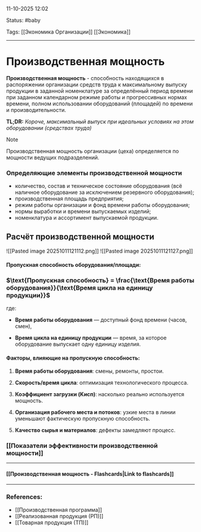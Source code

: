 
11-10-2025 12:02

Status: #baby 

Tags: [[Экономика Организации]] [[Экономика]] 

---
# Производственная мощность

**Производственная мощность** - способность находящихся в распоряжении организации средств труда к максимальному выпуску продукции в заданной номенклатуре за определённый период времени при заданном календарном режиме работы и прогрессивных нормах времени, полном использовании оборудований (площадей) по времени и производительности.

**TL;DR:**
	_Короче, максимальный выпуск при идеальных условиях на этом оборудовании (средствах труда)_


> [!note] 
> Производственная мощность организации (цеха) определяется по мощности ведущих подразделений.


### Определяющие элементы производственной мощности

-  количество, состав и техническое состояние оборудования (всё наличное оборудование за исключением резервного оборудования);
- производственная площадь предприятия;
- режим работы организации и фонд времени работы оборудования;
- нормы выработки и времени выпускаемых изделий;
- номенклатура и ассортимент выпускаемой продукции.


## Расчёт производственной мощности

![[Pasted image 20251011121112.png]]
![[Pasted image 20251011121127.png]]

#### **Пропускная способность оборудования/площади:**

### $\text{Пропускная способность} = \frac{\text{Время работы оборудования}}{\text{Время цикла на единицу продукции}}$

где:
- **Время работы оборудования** — доступный фонд времени (часов, смен),
    
- **Время цикла на единицу продукции** — время, за которое оборудование выпускает одну единицу изделия.

#### **Факторы, влияющие на пропускную способность:**

1. **Время работы оборудования**: смены, ремонты, простои.
    
2. **Скорость/время цикла**: оптимизация технологического процесса.
    
3. **Коэффициент загрузки (Kисп)**: насколько реально используется мощность.
    
4. **Организация рабочего места и потоков**: узкие места в линии уменьшают фактическую пропускную способность.
    
5. **Качество сырья и материалов**: дефекты замедляют процесс.


### [[Показатели эффективности производственной мощности]]


----
#### [[Производственная мощность - Flashcards|Link to flashcards]]



---
### References:

- [[Производственная программа]]
- [[Реализованная продукция (РП)]]
- [[Товарная продукция (ТП)]]
